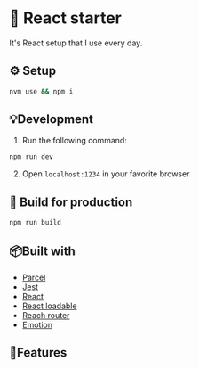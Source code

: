 # 🚀 React starter

It's React setup that I use every day.

## ⚙️ Setup

```sh
nvm use && npm i
```

## 💡Development

1. Run the following command:

```sh
npm run dev
```

2. Open `localhost:1234` in your favorite browser

## 🎁 Build for production

```sh
npm run build
```

## 📦Built with

- [Parcel](https://parceljs.org)
- [Jest](https://jestjs.io/)
- [React](https://reactjs.org/)
- [React loadable](https://github.com/jamiebuilds/react-loadable)
- [Reach router](https://reach.tech/router)
- [Emotion](https://emotion.sh/)

## 👻Features
